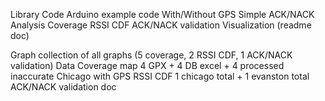 Library
Code 
    Arduino
        example code
        With/Without GPS
        Simple
        ACK/NACK
    Analysis
        Coverage
        RSSI CDF
        ACK/NACK validation
        Visualization (readme doc)

Graph
    collection of all graphs (5 coverage, 2 RSSI CDF, 1 ACK/NACK validation)
Data
    Coverage map
        4 GPX + 4 DB excel + 4 processed
        inaccurate Chicago with GPS
    RSSI CDF
        1 chicago total + 1 evanston total
    ACK/NACK validation
        doc